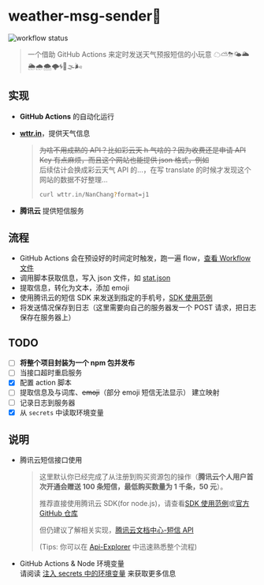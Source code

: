 # weather-msg-sender💌

![workflow status](https://github.com/linbudu599/weather-msg-sender/workflows/Auto%20Sender%20Workflow/badge.svg)

> 一个借助 GitHub Actions 来定时发送天气预报短信的小玩意 ☁⛅⛈🌤🌥🌦🌧🌨🌩🌀🌂🌫🌬

## 实现

- **GitHub Actions** 的自动化运行
- [**wttr.in**](https://wttr.in/)，提供天气信息

  > ~~为啥不用成熟的 API？比如彩云天 h 气啥的？因为收费还是申请 API Key 有点麻烦，而且这个网站也能提供 json 格式，例如~~  
  > 后续估计会换成彩云天气 API 的...，在写 translate 的时候才发现这个网站的数据不好整理...
  >
  > ```bash
  > curl wttr.in/NanChang?format=j1
  > ```

- **腾讯云** 提供短信服务

## 流程

- GitHub Actions 会在预设好的时间定时触发，跑一遍 flow，[查看 Workflow 文件](./.github/workflows/action.yml)
- 调用脚本获取信息，写入 json 文件，如 [stat.json](tmp/stat.json)
- 提取信息，转化为文本，添加 emoji
- 使用腾讯云的短信 SDK 来发送到指定的手机号，[SDK 使用范例](server/send.js)
- 将发送情况保存到日志（这里需要向自己的服务器发一个 POST 请求，把日志保存在服务器上）

## TODO

- [ ] **将整个项目封装为一个 npm 包并发布**
- [ ] 当接口超时重启服务
- [x] 配置 action 脚本
- [ ] 提取信息及与词库、~~emoji~~（部分 emoji 短信无法显示） 建立映射
- [ ] 记录日志到服务器
- [x] 从 `secrets` 中读取环境变量

## 说明

- 腾讯云短信接口使用

  > 这里默认你已经完成了从注册到购买资源包的操作（**腾讯云个人用户首次开通会赠送 100 条短信，最低购买数量为 1 千条，50 元**）。
  >
  > 推荐直接使用腾讯云 SDK(for node.js)，请查看[SDK 使用范例](server/send.js)或[官方 GitHub 仓库](https://github.com/TencentCloud/tencentcloud-sdk-nodejs)
  >
  > 但仍建议了解相关实现，[腾讯云文档中心-短信 API](https://cloud.tencent.com/document/product/382/3776)
  >
  > (Tips: 你可以在 [Api-Explorer](https://console.cloud.tencent.com/api/explorer?Product=sms&Version=2019-07-11&Action=SendSms&SignVersion=) 中迅速熟悉整个流程)

- GitHub Actions & Node 环境变量  
  请阅读 [注入 secrets 中的环境变量](docs/env_inject.md) 来获取更多信息
